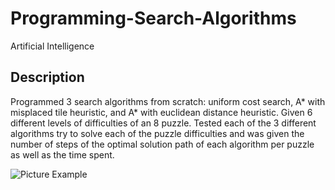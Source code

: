 # Programming-Search-Algorithms

Artificial Intelligence

## Description

Programmed 3 search algorithms from scratch: uniform cost search, A* with misplaced tile heuristic, and A* with euclidean distance heuristic. Given 6 different levels of difficulties of an 8 puzzle. Tested each of the 3 different algorithms try to solve each of the puzzle difficulties and was given the number of steps of the optimal solution path of each algorithm per puzzle as well as the time spent.

![Picture Example](https://user-images.githubusercontent.com/97551999/189658295-b2297835-f5dd-475b-a102-316e0783057e.png)

